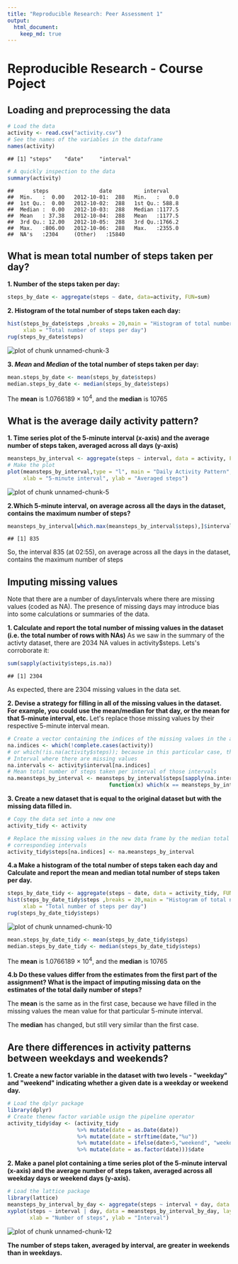 ```yaml
---
title: "Reproducible Research: Peer Assessment 1"
output: 
  html_document:
    keep_md: true
---
```

# Reproducible Research - Course Poject

## Loading and preprocessing the data


```r
# Load the data
activity <- read.csv("activity.csv")
# See the names of the variables in the dataframe
names(activity)
```

```
## [1] "steps"    "date"     "interval"
```

```r
# A quickly inspection to the data
summary(activity)
```

```
##      steps                date          interval     
##  Min.   :  0.00   2012-10-01:  288   Min.   :   0.0  
##  1st Qu.:  0.00   2012-10-02:  288   1st Qu.: 588.8  
##  Median :  0.00   2012-10-03:  288   Median :1177.5  
##  Mean   : 37.38   2012-10-04:  288   Mean   :1177.5  
##  3rd Qu.: 12.00   2012-10-05:  288   3rd Qu.:1766.2  
##  Max.   :806.00   2012-10-06:  288   Max.   :2355.0  
##  NA's   :2304     (Other)   :15840
```

## What is mean total number of steps taken per day?

**1. Number of the steps taken per day:**

```r
steps_by_date <- aggregate(steps ~ date, data=activity, FUN=sum)
```
**2. Histogram of the total number of steps taken each day:**

```r
hist(steps_by_date$steps ,breaks = 20,main = "Histogram of total number of steps per day",
     xlab = "Total number of steps per day")
rug(steps_by_date$steps)
```

![plot of chunk unnamed-chunk-3](figure/unnamed-chunk-3-1.png) 

**3. *Mean* and  *Median* of the total number of steps taken per day:**

```r
mean.steps_by_date <- mean(steps_by_date$steps)
median.steps_by_date <- median(steps_by_date$steps)
```
The **mean** is 1.0766189 &times; 10<sup>4</sup>, and the **median** is 10765

## What is the average daily activity pattern?
**1. Time series plot of the 5-minute interval (x-axis) and the average number of steps taken, averaged across all days (y-axis)**

```r
meansteps_by_interval <- aggregate(steps ~ interval, data = activity, FUN=mean)
# Make the plot
plot(meansteps_by_interval,type = "l", main = "Daily Activity Pattern",
     xlab = "5-minute interval", ylab = "Averaged steps")
```

![plot of chunk unnamed-chunk-5](figure/unnamed-chunk-5-1.png) 

**2.Which 5-minute interval, on average across all the days in the dataset, contains the maximum number of steps?**

```r
meansteps_by_interval[which.max(meansteps_by_interval$steps),]$interval
```

```
## [1] 835
```
So, the interval 835 (at 02:55), on average across all the days in the dataset, contains the maximum number of steps

## Imputing missing values

Note that there are a number of days/intervals where there are missing values (coded as NA). The presence of missing days may introduce bias into some calculations or summaries of the data.  

**1. Calculate and report the total number of missing values in the dataset (i.e. the total number of rows with NAs)**
As we saw in the summary of the activty dataset, there are 2034 NA values in activity$steps.
Lets's corroborate it:

```r
sum(sapply(activity$steps,is.na))
```

```
## [1] 2304
```
As expected, there are 2304 missing values in the data set.  

**2. Devise a strategy for filling in all of the missing values in the dataset. For example, you could use the mean/median for that day, or the mean for that 5-minute interval, etc.**
Let's replace those missing values by their respective 5-minute interval mean.

```r
# Create a vector containing the indices of the missing values in the activity data frame
na.indices <- which(!complete.cases(activity))
# or which(!is.na(activity$steps)); because in this particular case, the NA values are only in the steps column
# Interval where there are missing values
na.intervals <- activity$interval[na.indices]
# Mean total number of steps taken per interval of those intervals
na.meansteps_by_interval <- meansteps_by_interval$steps[sapply(na.intervals,
                                function(x) which(x == meansteps_by_interval$interval))]
```
**3. Create a new dataset that is equal to the original dataset but with the missing data filled in.**

```r
# Copy the data set into a new one
activity_tidy <- activity

# Replace the missing values in the new data frame by the median total number of steps taken in their
# correspondieg intervals
activity_tidy$steps[na.indices] <- na.meansteps_by_interval
```

**4.a Make a histogram of the total number of steps taken each day and Calculate and report the mean and median total number of steps taken per day.**

```r
steps_by_date_tidy <- aggregate(steps ~ date, data = activity_tidy, FUN=sum)
hist(steps_by_date_tidy$steps ,breaks = 20,main = "Histogram of total number of steps per day",
     xlab = "Total number of steps per day")
rug(steps_by_date_tidy$steps)
```

![plot of chunk unnamed-chunk-10](figure/unnamed-chunk-10-1.png) 

```r
mean.steps_by_date_tidy <- mean(steps_by_date_tidy$steps)
median.steps_by_date_tidy <- median(steps_by_date_tidy$steps)
```
The **mean** is 1.0766189 &times; 10<sup>4</sup>, and the **median** is 10765

**4.b Do these values differ from the estimates from the first part of the assignment? What is the impact of imputing missing data on the estimates of the total daily number of steps?**

The **mean** is the same as in the first case, because we have filled in the missing values the mean value for that particular 5-minute interval.

The **median** has changed, but still very similar than the first case.

## Are there differences in activity patterns between weekdays and weekends?

**1. Create a new factor variable in the dataset with two levels - "weekday" and "weekend" indicating whether a given date is a weekday or weekend day.**


```r
# Load the dplyr package
library(dplyr)
# Create thenew factor variable usign the pipeline operator
activity_tidy$day <- (activity_tidy 
                      %>% mutate(date = as.Date(date)) 
                      %>% mutate(date = strftime(date,"%u")) 
                      %>% mutate(date = ifelse(date>5,"weekend", "weekday")) 
                      %>% mutate(date = as.factor(date)))$date
```

**2. Make a panel plot containing a time series plot of the 5-minute interval (x-axis) and the average number of steps taken, averaged across all weekday days or weekend days (y-axis).**


```r
# Load the lattice package
library(lattice)
meansteps_by_interval_by_day <- aggregate(steps ~ interval + day, data = activity_tidy, FUN = mean)
xyplot(steps ~ interval | day, data = meansteps_by_interval_by_day, layout = c(1,2), type = "l",
       xlab = "Number of steps", ylab = "Interval")
```

![plot of chunk unnamed-chunk-12](figure/unnamed-chunk-12-1.png) 

**The number of steps taken, averaged by interval, are greater in weekends than in weekdays.**

